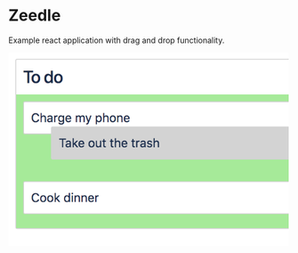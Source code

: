 # Zeedle

Example react application with drag and drop functionality.

![alt text](screenshot.png "Screenshot")

